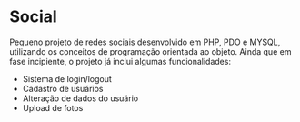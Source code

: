 # <h1>Social</h1>

<p>Pequeno projeto de redes sociais desenvolvido em PHP, PDO e MYSQL, utilizando os conceitos de programação orientada ao objeto. Ainda que em fase incipiente, o projeto já inclui algumas funcionalidades:</p>

<ul>
  <li>Sistema de login/logout</li>
  <li>Cadastro de usuários</li>
  <li>Alteração de dados do usuário</li>
  <li>Upload de fotos</li>
</ul>  
